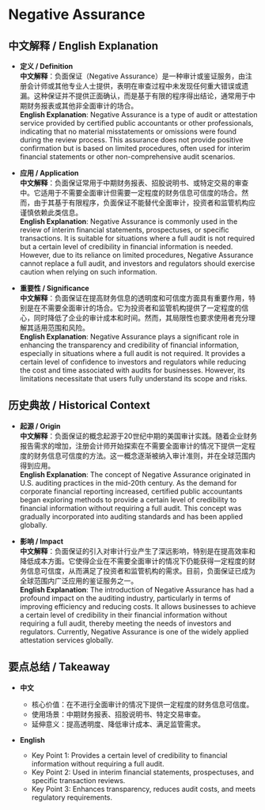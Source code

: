 # Negative Assurance

## 中文解释 / English Explanation

* **定义 / Definition**  
  **中文解释**：负面保证（Negative Assurance）是一种审计或鉴证服务，由注册会计师或其他专业人士提供，表明在审查过程中未发现任何重大错误或遗漏。这种保证并不提供正面确认，而是基于有限的程序得出结论，通常用于中期财务报表或其他非全面审计的场合。  
  **English Explanation**: Negative Assurance is a type of audit or attestation service provided by certified public accountants or other professionals, indicating that no material misstatements or omissions were found during the review process. This assurance does not provide positive confirmation but is based on limited procedures, often used for interim financial statements or other non-comprehensive audit scenarios.

* **应用 / Application**  
  **中文解释**：负面保证常用于中期财务报表、招股说明书、或特定交易的审查中。它适用于不需要全面审计但需要一定程度的财务信息可信度的场合。然而，由于其基于有限程序，负面保证不能替代全面审计，投资者和监管机构应谨慎依赖此类信息。  
  **English Explanation**: Negative Assurance is commonly used in the review of interim financial statements, prospectuses, or specific transactions. It is suitable for situations where a full audit is not required but a certain level of credibility in financial information is needed. However, due to its reliance on limited procedures, Negative Assurance cannot replace a full audit, and investors and regulators should exercise caution when relying on such information.

* **重要性 / Significance**  
  **中文解释**：负面保证在提高财务信息的透明度和可信度方面具有重要作用，特别是在不需要全面审计的场合。它为投资者和监管机构提供了一定程度的信心，同时降低了企业的审计成本和时间。然而，其局限性也要求使用者充分理解其适用范围和风险。  
  **English Explanation**: Negative Assurance plays a significant role in enhancing the transparency and credibility of financial information, especially in situations where a full audit is not required. It provides a certain level of confidence to investors and regulators while reducing the cost and time associated with audits for businesses. However, its limitations necessitate that users fully understand its scope and risks.

## 历史典故 / Historical Context

* **起源 / Origin**  
  **中文解释**：负面保证的概念起源于20世纪中期的美国审计实践。随着企业财务报告需求的增加，注册会计师开始探索在不需要全面审计的情况下提供一定程度的财务信息可信度的方法。这一概念逐渐被纳入审计准则，并在全球范围内得到应用。  
  **English Explanation**: The concept of Negative Assurance originated in U.S. auditing practices in the mid-20th century. As the demand for corporate financial reporting increased, certified public accountants began exploring methods to provide a certain level of credibility to financial information without requiring a full audit. This concept was gradually incorporated into auditing standards and has been applied globally.

* **影响 / Impact**  
  **中文解释**：负面保证的引入对审计行业产生了深远影响，特别是在提高效率和降低成本方面。它使得企业在不需要全面审计的情况下仍能获得一定程度的财务信息可信度，从而满足了投资者和监管机构的需求。目前，负面保证已成为全球范围内广泛应用的鉴证服务之一。  
  **English Explanation**: The introduction of Negative Assurance has had a profound impact on the auditing industry, particularly in terms of improving efficiency and reducing costs. It allows businesses to achieve a certain level of credibility in their financial information without requiring a full audit, thereby meeting the needs of investors and regulators. Currently, Negative Assurance is one of the widely applied attestation services globally.

## 要点总结 / Takeaway

* **中文**  
  - 核心价值：在不进行全面审计的情况下提供一定程度的财务信息可信度。
  - 使用场景：中期财务报表、招股说明书、特定交易审查。
  - 延伸意义：提高透明度、降低审计成本、满足监管需求。

* **English**  
  - Key Point 1: Provides a certain level of credibility to financial information without requiring a full audit.
  - Key Point 2: Used in interim financial statements, prospectuses, and specific transaction reviews.
  - Key Point 3: Enhances transparency, reduces audit costs, and meets regulatory requirements.